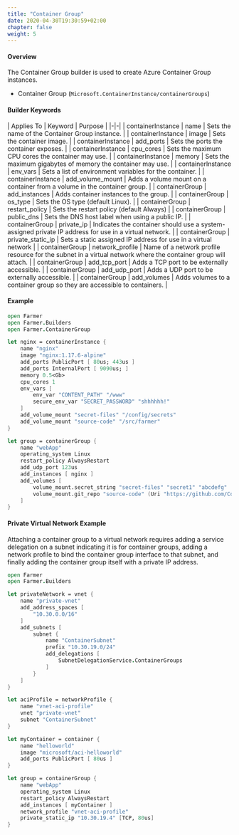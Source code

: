 ```yaml
---
title: "Container Group"
date: 2020-04-30T19:30:59+02:00
chapter: false
weight: 5
---
```


#### Overview
The Container Group builder is used to create Azure Container Group instances.

* Container Group (`Microsoft.ContainerInstance/containerGroups`)

#### Builder Keywords
| Applies To | Keyword | Purpose |
|-|-|
| containerInstance | name | Sets the name of the Container Group instance. |
| containerInstance | image | Sets the container image. |
| containerInstance | add_ports | Sets the ports the container exposes. |
| containerInstance | cpu_cores | Sets the maximum CPU cores the container may use. |
| containerInstance | memory | Sets the maximum gigabytes of memory the container may use. |
| containerInstance | env_vars | Sets a list of environment variables for the container. |
| containerInstance | add_volume_mount | Adds a volume mount on a container from a volume in the container group. |
| containerGroup | add_instances | Adds container instances to the group. |
| containerGroup | os_type | Sets the OS type (default Linux). |
| containerGroup | restart_policy | Sets the restart policy (default Always) |
| containerGroup | public_dns | Sets the DNS host label when using a public IP. |
| containerGroup | private_ip | Indicates the container should use a system-assigned private IP address for use in a virtual network. |
| containerGroup | private_static_ip | Sets a static assigned IP address for use in a virtual network |
| containerGroup | network_profile | Name of a network profile resource for the subnet in a virtual network where the container group will attach. |
| containerGroup | add_tcp_port | Adds a TCP port to be externally accessible. |
| containerGroup | add_udp_port | Adds a UDP port to be externally accessible. |
| containerGroup | add_volumes | Adds volumes to a container group so they are accessible to containers. |

#### Example
```fsharp
open Farmer
open Farmer.Builders
open Farmer.ContainerGroup

let nginx = containerInstance {
    name "nginx"
    image "nginx:1.17.6-alpine"
    add_ports PublicPort [ 80us; 443us ]
    add_ports InternalPort [ 9090us; ]
    memory 0.5<Gb>
    cpu_cores 1
    env_vars [
        env_var "CONTENT_PATH" "/www"
        secure_env_var "SECRET_PASSWORD" "shhhhhh!"
    ]
    add_volume_mount "secret-files" "/config/secrets"
    add_volume_mount "source-code" "/src/farmer"
}

let group = containerGroup {
    name "webApp"
    operating_system Linux
    restart_policy AlwaysRestart
    add_udp_port 123us
    add_instances [ nginx ]
    add_volumes [
        volume_mount.secret_string "secret-files" "secret1" "abcdefg"
        volume_mount.git_repo "source-code" (Uri "https://github.com/CompositionalIT/farmer")
    ]
}
```

#### Private Virtual Network Example

Attaching a container group to a virtual network requires adding a service
delegation on a subnet indicating it is for container groups, adding a
network profile to bind the container group interface to that subnet, and
finally adding the container group itself with a private IP address.

```fsharp
open Farmer
open Farmer.Builders

let privateNetwork = vnet {
    name "private-vnet"
    add_address_spaces [
        "10.30.0.0/16"
    ]
    add_subnets [
        subnet {
            name "ContainerSubnet"
            prefix "10.30.19.0/24"
            add_delegations [
                SubnetDelegationService.ContainerGroups
            ]
        }
    ]
}

let aciProfile = networkProfile {
    name "vnet-aci-profile"
    vnet "private-vnet"
    subnet "ContainerSubnet"
}

let myContainer = container {
    name "helloworld"
    image "microsoft/aci-helloworld"
    add_ports PublicPort [ 80us ]
}

let group = containerGroup {
    name "webApp"
    operating_system Linux
    restart_policy AlwaysRestart
    add_instances [ myContainer ]
    network_profile "vnet-aci-profile"
    private_static_ip "10.30.19.4" [TCP, 80us]
}
```
